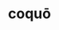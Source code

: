 ---
title: coquō
meaning: to cook
pos: verb
inf: coquere
secondppstem: coqu
infend: ere
thirdpp: coxī
fourthpp: coctus
conjugation: third
six: y
---